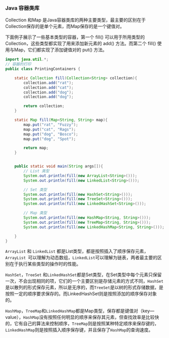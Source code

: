 ### Java 容器类库

Collection 和Map 是Java容器类库的两种主要类型，最主要的区别在于Collection保存的是单个元素，而Map保存的是一个键值对。

下面例子展示了一些基本类型的容器，第一个 fill() 可以用于所用类型的Collection，这些类型都实现了用来添加新元素的 add() 方法。而第二个 fill()  使用与Map，它们都实现了添加键值对的 put()  方法。

```java
import java.util.*;
// 容器的打印
public class PrintingContainers {

    static Collection fill(Collection<String> collection){
        collection.add("rat");
        collection.add("cat");
        collection.add("dog");
        collection.add("dog");

        return collection;
    }

    static Map fill(Map<String, String> map){
        map.put("rat", "Fuzzy");
        map.put("cat", "Rags");
        map.put("dog", "Bosco");
        map.put("dog", "Spot");

        return map;
    }


    public static void main(String args[]){
        // List 类型
        System.out.println(fill(new ArrayList<String>()));
        System.out.println(fill(new LinkedList<String>()));

        // Set 类型
        System.out.println(fill(new HashSet<String>()));
        System.out.println(fill(new TreeSet<String>()));
        System.out.println(fill(new LinkedHashSet<String>()));

        // Map 类型
        System.out.println(fill(new HashMap<String, String>()));
        System.out.println(fill(new TreeMap<String, String>()));
        System.out.println(fill(new LinkedHashMap<String, String>()));

    }
}
```

`ArrayList` 和 `LinkedList` 都是List类型，都是按照插入了顺序保存元素，`ArrayList `可以理解为动态数组，`LinkedList`可以理解为链表，两者最主要的区别在于执行某些类型的操作时的性能。

`HashSet`，`TreeSet` 和`LinkedHashSet`都是Set类型，在Set类型中每个元素只保留一次，不会出现相同的项，它们的一个主要区别是存储元素的方式不同，`HashSet`是以散列的形式保存元素，所以是无序的，而`TreeSet`是以树的形式存储数据，是按照一定的顺序要求保存的。而LinkedHashSet则是按照添加的顺序保存对象的。

`HashMap`，`TreeMap`和`LinkedHashMap`都是Map类型，保存都是键值对（key—value），`HashMap`没有按照任何明显的顺序来保存其元素，但查找效率是比较快的，它有自己的算法来控制顺序，`TreeMap`则是按照某种特定顺序来保存键的，`LinkedHashMap`则是按照插入顺序保存键，并且保存了`HashMap`的查询速度。

